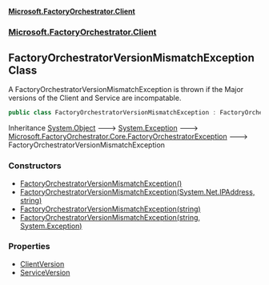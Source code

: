 #### [Microsoft.FactoryOrchestrator.Client](./Microsoft-FactoryOrchestrator-Client.md 'Microsoft.FactoryOrchestrator.Client')
### [Microsoft.FactoryOrchestrator.Client](./Microsoft-FactoryOrchestrator-Client.md 'Microsoft.FactoryOrchestrator.Client')
## FactoryOrchestratorVersionMismatchException Class
A FactoryOrchestratorVersionMismatchException is thrown if the Major versions of the Client and Service are incompatable.  
```csharp
public class FactoryOrchestratorVersionMismatchException : FactoryOrchestratorException
```
Inheritance [System.Object](https://docs.microsoft.com/en-us/dotnet/api/System.Object 'System.Object') &#129106; [System.Exception](https://docs.microsoft.com/en-us/dotnet/api/System.Exception 'System.Exception') &#129106; [Microsoft.FactoryOrchestrator.Core.FactoryOrchestratorException](./../../CoreLibrary/Microsoft-FactoryOrchestrator-Core-FactoryOrchestratorException 'Microsoft.FactoryOrchestrator.Core.FactoryOrchestratorException') &#129106; FactoryOrchestratorVersionMismatchException  
### Constructors
- [FactoryOrchestratorVersionMismatchException()](./Microsoft-FactoryOrchestrator-Client-FactoryOrchestratorVersionMismatchException-FactoryOrchestratorVersionMismatchException().md 'Microsoft.FactoryOrchestrator.Client.FactoryOrchestratorVersionMismatchException.FactoryOrchestratorVersionMismatchException()')
- [FactoryOrchestratorVersionMismatchException(System.Net.IPAddress, string)](./Microsoft-FactoryOrchestrator-Client-FactoryOrchestratorVersionMismatchException-FactoryOrchestratorVersionMismatchException(System-Net-IPAddress_string).md 'Microsoft.FactoryOrchestrator.Client.FactoryOrchestratorVersionMismatchException.FactoryOrchestratorVersionMismatchException(System.Net.IPAddress, string)')
- [FactoryOrchestratorVersionMismatchException(string)](./Microsoft-FactoryOrchestrator-Client-FactoryOrchestratorVersionMismatchException-FactoryOrchestratorVersionMismatchException(string).md 'Microsoft.FactoryOrchestrator.Client.FactoryOrchestratorVersionMismatchException.FactoryOrchestratorVersionMismatchException(string)')
- [FactoryOrchestratorVersionMismatchException(string, System.Exception)](./Microsoft-FactoryOrchestrator-Client-FactoryOrchestratorVersionMismatchException-FactoryOrchestratorVersionMismatchException(string_System-Exception).md 'Microsoft.FactoryOrchestrator.Client.FactoryOrchestratorVersionMismatchException.FactoryOrchestratorVersionMismatchException(string, System.Exception)')
### Properties
- [ClientVersion](./Microsoft-FactoryOrchestrator-Client-FactoryOrchestratorVersionMismatchException-ClientVersion.md 'Microsoft.FactoryOrchestrator.Client.FactoryOrchestratorVersionMismatchException.ClientVersion')
- [ServiceVersion](./Microsoft-FactoryOrchestrator-Client-FactoryOrchestratorVersionMismatchException-ServiceVersion.md 'Microsoft.FactoryOrchestrator.Client.FactoryOrchestratorVersionMismatchException.ServiceVersion')
